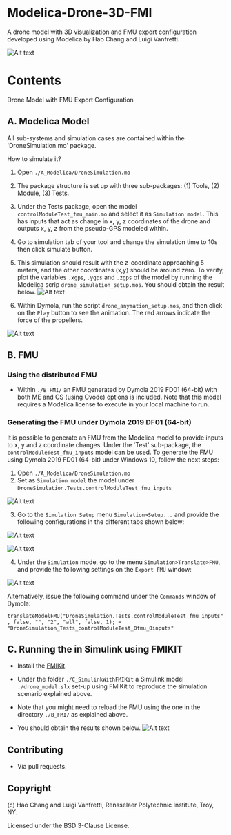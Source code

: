 # Modelica-Drone-3D-FMI
A drone model with 3D visualization and FMU export configuration developed using Modelica by Hao Chang and Luigi Vanfretti.

![Alt text](/D_Pics/main.png "Drone Model")

# Contents
Drone Model with FMU Export Configuration

## A. Modelica Model

All sub-systems and simulation cases are contained within the 'DroneSimulation.mo' package.

How to simulate it?

1. Open ``./A_Modelica/DroneSimulation.mo``
2. The package structure is set up with three sub-packages: (1) Tools, (2) Module, (3) Tests.
3. Under the Tests package, open the model ``controlModuleTest_fmu_main.mo`` and select it as ``Simulation model``. This has inputs that act as change in x, y, z coordinates of the drone and outputs x, y, z from the pseudo-GPS modeled within.
4. Go to simulation tab of your tool and change the simulation time to 10s then click simulate button.
5. This simulation should result with the z-coordinate approaching 5 meters, and the other coordinates (x,y) should be around zero. To verify, plot the variables ``.xgps``, ``.ygps`` and ``.zgps`` of the model by running the Modelica scrip ``drone_simulation_setup.mos``. You should obtain the result below.
![Alt text](/D_Pics/sim.png "Simulation Results")

6. Within Dymola, run the script ``drone_anymation_setup.mos``, and then click on the ``Play`` button to see the animation. The red arrows indicate the force of the propellers.

![Alt text](/D_Pics/anim.gif "Animation")

## B. FMU
### Using the distributed FMU
- Within ``./B_FMI/`` an FMU generated by Dymola 2019 FD01 (64-bit) with both ME and CS (using Cvode) options is included.
Note that this model requires a Modelica license to execute in your local machine to run.

### Generating the FMU under Dymola 2019 DF01 (64-bit)
It is possible to generate an FMU from the Modelica model to provide inputs to x, y and z coordinate changes.
Under the 'Test' sub-package, the ``controlModuleTest_fmu_inputs`` model can be used. To generate the FMU using Dymola 2019 FD01 (64-bit) under Windows 10, follow the next steps:

1. Open ``./A_Modelica/DroneSimulation.mo``
2. Set as ``Simulation model`` the model under ``DroneSimulation.Tests.controlModuleTest_fmu_inputs``

![Alt text](/D_Pics/fmiexport/02_setmodel.png "Set model")

3. Go to the ``Simulation Setup`` menu ``Simulation>Setup...`` and provide the following configurations in the different tabs shown below:

![Alt text](/D_Pics/fmiexport/03_general.png "General Settings")

![Alt text](/D_Pics/fmiexport/03_compiler.png "Compiler Settings")


4. Under the ``Simulation`` mode, go to the menu ``Simulation>Translate>FMU``, and provide the following settings on the ``Export FMU`` window:

![Alt text](/D_Pics/fmiexport/04_fmuconfig.png "Export FMU Settings")


Alternatively, issue the following command under the ``Commands`` window of Dymola:

``translateModelFMU("DroneSimulation.Tests.controlModuleTest_fmu_inputs", false, "", "2", "all", false, 1);
 = "DroneSimulation_Tests_controlModuleTest_0fmu_0inputs"``






## C. Running the in Simulink using FMIKIT
- Install the [FMIKit](https://github.com/CATIA-Systems/FMIKit-Simulink).

- Under the folder ``./C_SimulinkWithFMIKit`` a Simulink model ``./drone_model.slx`` set-up using FMIKit to reproduce the simulation scenario explained above.

- Note that you might need to reload the FMU using the one in the directory ``./B_FMI/`` as explained above.

- You should obtain the results shown below.
![Alt text](/D_Pics/simulinkfmikit.png "Model running in Simulink using the FMIKIT")


## Contributing
- Via pull requests.

## Copyright
(c) Hao Chang and Luigi Vanfretti, Rensselaer Polytechnic Institute, Troy, NY.

Licensed under the BSD 3-Clause License.
